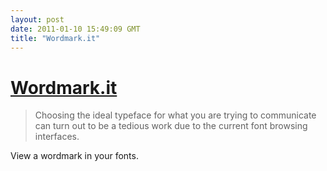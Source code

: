 ```yaml
---
layout: post
date: 2011-01-10 15:49:09 GMT
title: "Wordmark.it"
---
```

# [Wordmark.it](http://wordmark.it/)

> Choosing the ideal typeface for what you are trying to communicate can turn out to be a tedious work due to the current font browsing interfaces.

View a wordmark in your fonts.